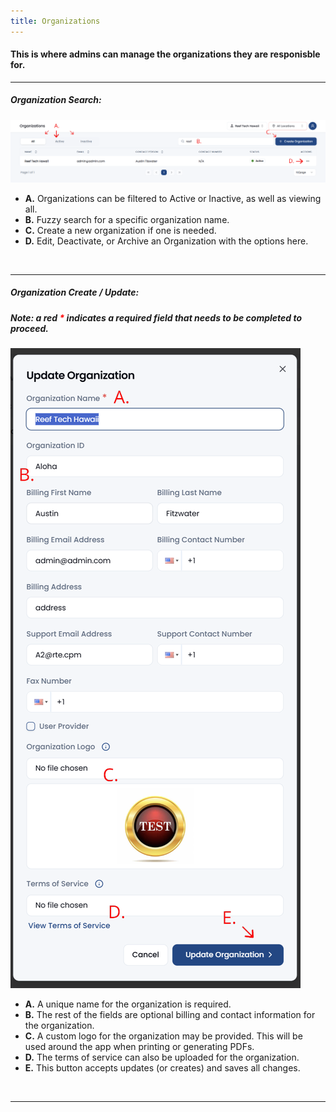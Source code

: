 ```yaml
---
title: Organizations
---
```


#### This is where admins can manage the organizations they are responisble for.

<hr />

##### Organization Search:

![Dashboard Screenshot](/src/assets/screenPrints/orgSearch.png)

- **A.** Organizations can be filtered to Active or Inactive, as well as viewing all.
- **B.** Fuzzy search for a specific organization name.
- **C.** Create a new organization if one is needed.
- **D.** Edit, Deactivate, or Archive an Organization with the options here.

<br />

<hr />

##### Organization Create / Update:
##### Note: a red <b style="color: red;">*</b> indicates a required field that needs to be completed to proceed.

![Dashboard Screenshot](/src/assets/screenPrints/orgEdit.png)

- **A.** A unique name for the organization is required.
- **B.** The rest of the fields are optional billing and contact information for the organization.
- **C.** A custom logo for the organization may be provided.  This will be used around the app when printing or generating PDFs.
- **D.** The terms of service can also be uploaded for the organization.
- **E.** This button accepts updates (or creates) and saves all changes.

<br />

<hr />